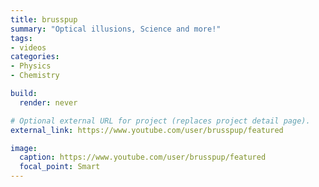 ```yaml
---
title: brusspup
summary: "Optical illusions, Science and more!"
tags:
- videos
categories:
- Physics
- Chemistry

build:
  render: never

# Optional external URL for project (replaces project detail page).
external_link: https://www.youtube.com/user/brusspup/featured

image:
  caption: https://www.youtube.com/user/brusspup/featured
  focal_point: Smart
---
```

